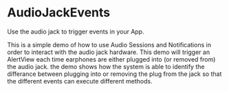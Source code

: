 AudioJackEvents
===============

Use the audio jack to trigger events in your App.

This is a simple demo of how to use Audio Sessions and Notifications in order to interact with the 
audio jack hardware. This demo will trigger an AlertView each time  earphones are either plugged 
into (or removed from) the audio jack.  the demo shows how the system is able to identify the 
differance between plugging into or removing the plug from the jack so that the different events 
can execute different methods. 
